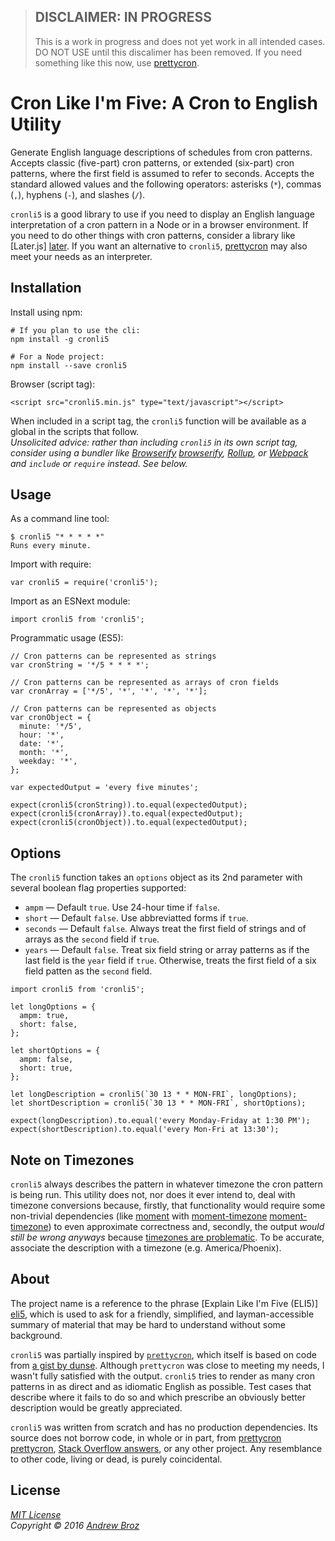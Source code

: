> ## DISCLAIMER: IN PROGRESS
> 
> This is a work in progress and does not yet work in all intended cases. DO
> NOT USE until this discalimer has been removed. If you need something like
> this now, use [prettycron][prettycron].

# Cron Like I'm Five: A Cron to English Utility

Generate English language descriptions of schedules from cron patterns.
Accepts classic (five-part) cron patterns, or extended (six-part) cron
patterns, where the first field is assumed to refer to seconds. Accepts the
standard allowed values and the following operators: asterisks (`*`), commas
(`,`), hyphens (`-`), and slashes (`/`).

`cronli5` is a good library to use if you need to display an English language
interpretation of a cron pattern in a Node or in a browser environment. If you
need to do other things with cron patterns, consider a library like [Later.js]
[later]. If you want an alternative to `cronli5`, [prettycron][prettycron] may
also meet your needs as an interpreter.

## Installation

Install using npm:
```
# If you plan to use the cli:
npm install -g cronli5

# For a Node project:
npm install --save cronli5
```

Browser (script tag):
```
<script src="cronli5.min.js" type="text/javascript"></script>
```

When included in a script tag, the `cronli5` function will be available as a
global in the scripts that follow.  
_Unsolicited advice: rather than including
`cronli5` in its own script tag, consider using a bundler like [Browserify]
[browserify], [Rollup][rollup], or [Webpack][webpack] and `include` or
`require` instead. See below._

## Usage

As a command line tool:
```
$ cronli5 "* * * * *"
Runs every minute.
```

Import with require:
```
var cronli5 = require('cronli5');
```

Import as an ESNext module:
```
import cronli5 from 'cronli5';
```

Programmatic usage (ES5):
```
// Cron patterns can be represented as strings
var cronString = '*/5 * * * *';

// Cron patterns can be represented as arrays of cron fields
var cronArray = ['*/5', '*', '*', '*', '*'];

// Cron patterns can be represented as objects
var cronObject = {
  minute: '*/5',
  hour: '*',
  date: '*',
  month: '*',
  weekday: '*',
};

var expectedOutput = 'every five minutes';

expect(cronli5(cronString)).to.equal(expectedOutput);
expect(cronli5(cronArray)).to.equal(expectedOutput);
expect(cronli5(cronObject)).to.equal(expectedOutput);
```

## Options

The `cronli5` function takes an `options` object as its 2nd parameter with
several boolean flag properties supported:

* `ampm` &mdash; Default `true`. Use 24-hour time if `false`.
* `short` &mdash; Default `false`. Use abbreviatted forms if `true`.
* `seconds` &mdash; Default `false`. Always treat the first field of strings
and of arrays as the `second` field if `true`.
* `years` &mdash; Default `false`. Treat six field string or array patterns as
if the last field is the `year` field if `true`. Otherwise, treats the first
field of a six field patten as the `second` field.

```
import cronli5 from 'cronli5';

let longOptions = {
  ampm: true,
  short: false,
};

let shortOptions = {
  ampm: false,
  short: true,
};

let longDescription = cronli5(`30 13 * * MON-FRI`, longOptions);
let shortDescription = cronli5(`30 13 * * MON-FRI`, shortOptions);

expect(longDescription).to.equal('every Monday-Friday at 1:30 PM');
expect(shortDescription).to.equal('every Mon-Fri at 13:30');
```

## Note on Timezones

`cronli5` always describes the pattern in whatever timezone the cron pattern
is being run. This utility does not, nor does it ever intend to, deal with
timezone conversions because, firstly, that functionality would require some
non-trivial dependencies (like [moment][moment] with [moment-timezone]
[moment-timezone]) to even approximate correctness and, secondly, the output
_would still be wrong anyways_ because [timezones are problematic][timezones].
To be accurate, associate the description with a timezone (e.g.
America/Phoenix).

## About

The project name is a reference to the phrase [Explain Like I'm Five (ELI5)]
[eli5], which is used to ask for a friendly, simplified, and layman-accessible
summary of material that may be hard to understand without some background.

`cronli5` was partially inspired by [`prettycron`][prettycron], which itself
is based on code from [a gist by dunse][dunse]. Although `prettycron` was
close to meeting my needs, I wasn't fully satisfied with the output. `cronli5`
tries to render as many cron patterns in as direct and as idiomatic English as
possible. Test cases that describe where it fails to do so and which prescribe
an obviously better description would be greatly appreciated.

`cronli5` was written from scratch and has no production dependencies. Its
source does not borrow code, in whole or in part, from [prettycron]
[prettycron], [Stack Overflow answers][stackoverflow], or any other project.
Any resemblance to other code, living or dead, is purely coincidental.

## License

*[MIT License][license]*  
_Copyright &copy; 2016 [Andrew Broz][abroz]_

[abroz]: https://github.com/abroz
[browserify]: http://browserify.org/
[dunse]: https://gist.github.com/dunse/3714957
[eli5]: https://www.reddit.com/r/explainlikeimfive/
[later]: https://bunkat.github.io/later/
[license]: ./LICENSE.md
[moment]: http://momentjs.com/
[moment-timezone]: http://momentjs.com/timezone/
[prettycron]: https://github.com/azza-bazoo/prettycron
[rollup]: http://rollupjs.org/
[stackoverflow]: https://stackoverflow.com/
[timezones]: https://www.w3.org/TR/timezone/
[webpack]: https://webpack.github.io/
